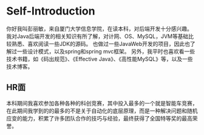 # Self-Introduction
你好我叫彭丽敏，来自厦门大学信息学院，在读本科，对后端开发十分感兴趣。
我对Java后端开发的相关知识有所了解，对计网、OS、MySQL，JVM等基础比较熟悉、喜欢阅读一些JDK的源码。
也做过一些JavaWeb开发的项目，因此也了解过一些设计模式，以及spring和spring mvc框架。
另外，我平时也喜欢看一些技术书籍，如《码出规范》、《Effective Java》、《高性能MySQL》等，以及一些技术博客。

## HR面
本科期间我喜欢参加各种各种的科创竞赛，其中投入最多的一个就是智能车竞赛，在此期间我学到的的最多的不是关于自动化的底层原理，而是一种解决问题和随机应变的能力，积累了许多团队合作的技巧与经验，最终获得了全国特等奖的最高荣誉。
